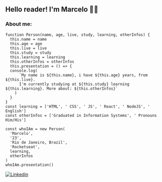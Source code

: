 ## Hello reader! I'm Marcelo  👋😄
### About me:
```
function Person(name, age, live, study, learning, otherInfos) {
  this.name = name
  this.age = age
  this.live = live
  this.study = study
  this.learning = learning
  this.otherInfos = otherInfos
  this.presentation = () => {
  console.log(
      `My name is ${this.name}, i have ${this.age} years, from ${this.live}. 
      I'm currently studying at ${this.study} learning ${this.learning}. More about: ${this.otherInfos}`
    )
  }
}
const learning = ['HTML', ' CSS', ' JS', ' React', ' NodeJS', ' English']
const otherInfos = ['Graduated in Information Systems', ' Pronouns Him/His']

const whoIAm = new Person(
  'Marcelo',
  '23',
  'Rio de Janeiro, Brazil',
  'Rocketseat',
  learning,
  otherInfos
)
whoIAm.presentation()
```

[![Linkedin](https://img.shields.io/badge/-LinkedIn-060606?style=flat&labelColor=0D0D0D&logo=Linkedin&Color=white)](https://www.linkedin.com/in/marcelo-carvalho-queiroz98/)

